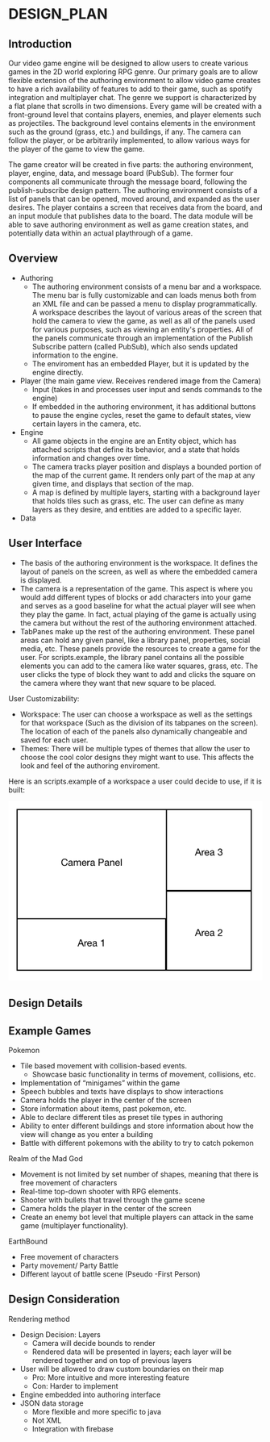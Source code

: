 # DESIGN_PLAN

## Introduction

Our video game engine will be designed to allow users to create various games in the 2D world exploring RPG genre. Our primary goals are to allow flexible extension of the authoring environment to allow video game creates to have a rich availability of features to add to their game, such as spotify integration and multiplayer chat. The genre we support is characterized by a flat plane that scrolls in two dimensions. Every game will be created with a front-ground level that contains players, enemies, and player elements such as projectiles. The background level contains elements in the environment such as the ground (grass, etc.) and buildings, if any. The camera can follow the player, or be arbitrarily implemented, to allow various ways for the player of the game to view the game.

The game creator will be created in five parts: the authoring environment, player, engine, data, and message board (PubSub). The former four components all communicate through the message board, following the publish-subscribe design pattern. The authoring environment consists of a list of panels that can be opened, moved around, and expanded as the user desires. The player contains a screen that receives data from the board, and an input module that publishes data to the board. The data module will be able to save authoring environment as well as game creation states, and potentially data within an actual playthrough of a game.


## Overview

* Authoring
    * The authoring environment consists of a menu bar and a workspace. The menu bar is fully customizable and can loads menus both from an XML file and can be passed a menu to display programmatically. A workspace describes the layout of various areas of the screen that hold the camera to view the game, as well as all of the panels used for various purposes, such as viewing an entity's properties. All of the panels communicate through an implementation of the Publish Subscribe pattern (called PubSub), which also sends updated information to the engine.
    * The enviroment has an embedded Player, but it is updated by the engine directly.
* Player (the main game view. Receives rendered image from the Camera)
    * Input (takes in and processes user input and sends commands to the engine)
    * If embedded in the authoring environment, it has additional buttons to pause the engine cycles, reset the game to default states, view certain layers in the camera, etc.
* Engine
    * All game objects in the engine are an Entity object, which has attached scripts that define its behavior, and a state that holds information and changes over time.
    * The camera tracks player position and displays a bounded portion of the map of the current game. It renders only part of the map at any given time, and displays that section of the map.
    * A map is defined by multiple layers, starting with a background layer that holds tiles such as grass, etc. The user can define as many layers as they desire, and entities are added to a specific layer.
* Data


## User Interface
* The basis of the authoring environment is the workspace. It defines the layout of panels on the screen, as well as where the embedded camera is displayed.
* The camera is a representation of the game. This aspect is where you would add different types of blocks or add characters into your game and serves as a good baseline for what the actual player will see when they play the game. In fact, actual playing of the game is actually using the camera but without the rest of the authoring environment attached.
* TabPanes make up the rest of the authoring environment. These panel areas can hold any given panel, like a library panel, properties, social media, etc. These panels provide the resources to create a game for the user. For scripts.example, the library panel contains all the possible elements you can add to the camera like water squares, grass, etc. The user clicks the type of block they want to add and clicks the square on the camera where they want that new square to be placed.

User Customizability:
* Workspace: The user can choose a workspace as well as the settings for that workspace (Such as the division of its tabpanes on the screen). The location of each of the panels also dynamically changeable and saved for each user.
* Themes: There will be multiple types of themes that allow the user to choose the cool color designs they might want to use. This affects the look and feel of the authoring enviroment.

Here is an scripts.example of a workspace a user could decide to use, if it is built:

![UI](UI.png)


## Design Details


## Example Games

Pokemon

* Tile based movement with collision-based events.
    * Showcase basic functionality in terms of movement, collisions, etc.
* Implementation of “minigames” within the game
* Speech bubbles and texts have displays to show interactions
* Camera holds the player in the center of the screen
* Store information about items, past pokemon, etc.
* Able to declare different tiles as preset tile types in authoring
* Ability to enter different buildings and store information about how the view will change as you enter a building
* Battle with different pokemons with the ability to try to catch pokemon

Realm of the Mad God

* Movement is not limited by set number of shapes, meaning that there is free movement of characters
* Real-time top-down shooter with RPG elements.
* Shooter with bullets that travel through the game scene
* Camera holds the player in the center of the screen
* Create an enemy bot level that multiple players can attack in the same game (multiplayer functionality).

EarthBound

* Free movement of characters
* Party movement/ Party Battle
* Different layout of battle scene (Pseudo -First Person)



## Design Consideration

Rendering method

* Design Decision: Layers
    * Camera will decide bounds to render
    * Rendered data will be presented in layers; each layer will be rendered together and on top of previous layers
* User will be allowed to draw custom boundaries on their map
    * Pro: More intuitive and more interesting feature
    * Con: Harder to implement
* Engine embedded into authoring interface
* JSON data storage
    * More flexible and more specific to java
    * Not XML
    * Integration with firebase
